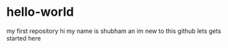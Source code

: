 # hello-world
my first repository
hi my name is shubham an im new to this github 
lets gets started here

